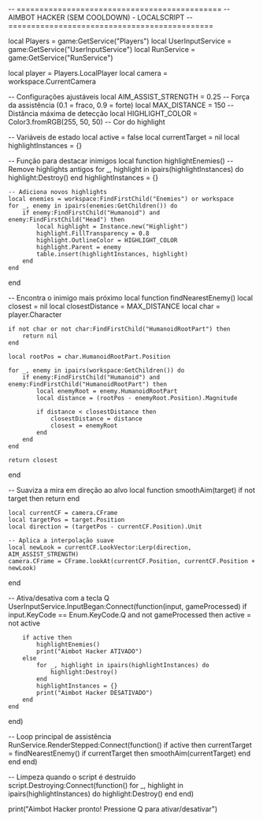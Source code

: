 -- =============================================
-- AIMBOT HACKER (SEM COOLDOWN) - LOCALSCRIPT
-- =============================================

local Players = game:GetService("Players")
local UserInputService = game:GetService("UserInputService")
local RunService = game:GetService("RunService")

local player = Players.LocalPlayer
local camera = workspace.CurrentCamera

-- Configurações ajustáveis
local AIM_ASSIST_STRENGTH = 0.25  -- Força da assistência (0.1 = fraco, 0.9 = forte)
local MAX_DISTANCE = 150  -- Distância máxima de detecção
local HIGHLIGHT_COLOR = Color3.fromRGB(255, 50, 50)  -- Cor do highlight

-- Variáveis de estado
local active = false
local currentTarget = nil
local highlightInstances = {}

-- Função para destacar inimigos
local function highlightEnemies()
    -- Remove highlights antigos
    for _, highlight in ipairs(highlightInstances) do
        highlight:Destroy()
    end
    highlightInstances = {}
    
    -- Adiciona novos highlights
    local enemies = workspace:FindFirstChild("Enemies") or workspace
    for _, enemy in ipairs(enemies:GetChildren()) do
        if enemy:FindFirstChild("Humanoid") and enemy:FindFirstChild("Head") then
            local highlight = Instance.new("Highlight")
            highlight.FillTransparency = 0.8
            highlight.OutlineColor = HIGHLIGHT_COLOR
            highlight.Parent = enemy
            table.insert(highlightInstances, highlight)
        end
    end
end

-- Encontra o inimigo mais próximo
local function findNearestEnemy()
    local closest = nil
    local closestDistance = MAX_DISTANCE
    local char = player.Character
    
    if not char or not char:FindFirstChild("HumanoidRootPart") then 
        return nil 
    end
    
    local rootPos = char.HumanoidRootPart.Position
    
    for _, enemy in ipairs(workspace:GetChildren()) do
        if enemy:FindFirstChild("Humanoid") and enemy:FindFirstChild("HumanoidRootPart") then
            local enemyRoot = enemy.HumanoidRootPart
            local distance = (rootPos - enemyRoot.Position).Magnitude
            
            if distance < closestDistance then
                closestDistance = distance
                closest = enemyRoot
            end
        end
    end
    
    return closest
end

-- Suaviza a mira em direção ao alvo
local function smoothAim(target)
    if not target then return end
    
    local currentCF = camera.CFrame
    local targetPos = target.Position
    local direction = (targetPos - currentCF.Position).Unit
    
    -- Aplica a interpolação suave
    local newLook = currentCF.LookVector:Lerp(direction, AIM_ASSIST_STRENGTH)
    camera.CFrame = CFrame.lookAt(currentCF.Position, currentCF.Position + newLook)
end

-- Ativa/desativa com a tecla Q
UserInputService.InputBegan:Connect(function(input, gameProcessed)
    if input.KeyCode == Enum.KeyCode.Q and not gameProcessed then
        active = not active
        
        if active then
            highlightEnemies()
            print("Aimbot Hacker ATIVADO")
        else
            for _, highlight in ipairs(highlightInstances) do
                highlight:Destroy()
            end
            highlightInstances = {}
            print("Aimbot Hacker DESATIVADO")
        end
    end
end)

-- Loop principal de assistência
RunService.RenderStepped:Connect(function()
    if active then
        currentTarget = findNearestEnemy()
        if currentTarget then
            smoothAim(currentTarget)
        end
    end
end)

-- Limpeza quando o script é destruído
script.Destroying:Connect(function()
    for _, highlight in ipairs(highlightInstances) do
        highlight:Destroy()
    end
end)

print("Aimbot Hacker pronto! Pressione Q para ativar/desativar")
